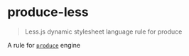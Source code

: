 # produce-less
> Less.js dynamic stylesheet language rule for produce

A rule for [`produce`](https://github.com/etabits/node-produce) engine
